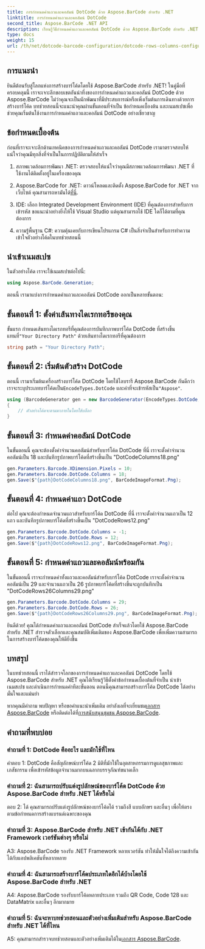 ```yaml
---
title: การกำหนดค่าแถวและคอลัมน์ DotCode ด้วย Aspose.BarCode สำหรับ .NET
linktitle: การกำหนดค่าแถวและคอลัมน์ DotCode
second_title: Aspose.BarCode .NET API
description: เรียนรู้วิธีกำหนดค่าแถวและคอลัมน์ DotCode ด้วย Aspose.BarCode สำหรับ .NET สร้างบาร์โค้ด 2D ที่แม่นยำและปรับแต่งได้อย่างง่ายดาย
type: docs
weight: 15
url: /th/net/dotcode-barcode-configuration/dotcode-rows-columns-configuration/
---
```

## การแนะนำ

ยินดีต้อนรับสู่โลกแห่งการสร้างบาร์โค้ดโดยใช้ Aspose.BarCode สำหรับ .NET! ในคู่มือที่ครอบคลุมนี้ เราจะเจาะลึกขอบเขตอันน่าทึ่งของการกำหนดค่าแถวและคอลัมน์ DotCode ด้วย Aspose.BarCode ไม่ว่าคุณจะเป็นนักพัฒนาที่มีประสบการณ์หรือเพิ่งเริ่มต้นการเดินทางด้วยการสร้างบาร์โค้ด บทช่วยสอนนี้จะแนะนำคุณผ่านขั้นตอนที่จำเป็น ข้อกำหนดเบื้องต้น และเนมสเปซเพื่อช่วยคุณเริ่มต้นใช้งานการกำหนดค่าแถวและคอลัมน์ DotCode อย่างเชี่ยวชาญ

## ข้อกำหนดเบื้องต้น

ก่อนที่เราจะเจาะลึกด้านเทคนิคของการกำหนดค่าแถวและคอลัมน์ DotCode เรามาตรวจสอบให้แน่ใจว่าคุณมีทุกสิ่งที่จำเป็นในการปฏิบัติตามให้สำเร็จ

1. สภาพแวดล้อมการพัฒนา .NET: ตรวจสอบให้แน่ใจว่าคุณมีสภาพแวดล้อมการพัฒนา .NET ที่ใช้งานได้ติดตั้งอยู่ในเครื่องของคุณ

2.  Aspose.BarCode for .NET: ดาวน์โหลดและติดตั้ง Aspose.BarCode for .NET จากเว็บไซต์ คุณสามารถหามันได้[ที่นี่](https://releases.aspose.com/barcode/net/).

3. IDE: เลือก Integrated Development Environment (IDE) ที่คุณต้องการสำหรับการเข้ารหัส ขอแนะนำอย่างยิ่งให้ใช้ Visual Studio แต่คุณสามารถใช้ IDE ใดก็ได้ตามที่คุณต้องการ

4. ความรู้พื้นฐาน C#: ความคุ้นเคยกับการเขียนโปรแกรม C# เป็นสิ่งจำเป็นสำหรับการทำความเข้าใจตัวอย่างโค้ดในบทช่วยสอนนี้

## นำเข้าเนมสเปซ

ในตัวอย่างโค้ด เราจะใช้เนมสเปซต่อไปนี้:

```csharp
using Aspose.BarCode.Generation;
```

ตอนนี้ เรามาแบ่งการกำหนดค่าแถวและคอลัมน์ DotCode ออกเป็นหลายขั้นตอน:

## ขั้นตอนที่ 1: ตั้งค่าเส้นทางไดเรกทอรีของคุณ

 ขั้นแรก กำหนดเส้นทางไดเรกทอรีที่คุณต้องการบันทึกภาพบาร์โค้ด DotCode ที่สร้างขึ้น แทนที่`"Your Directory Path"` ด้วยเส้นทางไดเรกทอรีที่คุณต้องการ

```csharp
string path = "Your Directory Path";
```

## ขั้นตอนที่ 2: เริ่มต้นตัวสร้าง DotCode

 ตอนนี้ เรามาเริ่มต้นเครื่องสร้างบาร์โค้ด DotCode โดยใช้ไลบรารี Aspose.BarCode กันดีกว่า เราจะระบุประเภทบาร์โค้ดเป็น`EncodeTypes.DotCode` และค่าที่จะเข้ารหัสเป็น`"Aspose"`.

```csharp
using (BarcodeGenerator gen = new BarcodeGenerator(EncodeTypes.DotCode, "Aspose"))
{
    // ตัวอย่างโค้ดจะตามมาภายในโดยใช้บล็อก
}
```

## ขั้นตอนที่ 3: กำหนดค่าคอลัมน์ DotCode

ในขั้นตอนนี้ คุณจะต้องตั้งค่าจำนวนคอลัมน์สำหรับบาร์โค้ด DotCode ที่นี่ เราจะตั้งค่าจำนวนคอลัมน์เป็น 18 และบันทึกรูปภาพบาร์โค้ดที่สร้างขึ้นเป็น "DotCodeColumns18.png"

```csharp
gen.Parameters.Barcode.XDimension.Pixels = 10;
gen.Parameters.Barcode.DotCode.Columns = 18;
gen.Save($"{path}DotCodeColumns18.png", BarCodeImageFormat.Png);
```

## ขั้นตอนที่ 4: กำหนดค่าแถว DotCode

ต่อไป คุณจะต้องกำหนดจำนวนแถวสำหรับบาร์โค้ด DotCode ที่นี่ เราจะตั้งค่าจำนวนแถวเป็น 12 แถว และบันทึกรูปภาพบาร์โค้ดที่สร้างขึ้นเป็น "DotCodeRows12.png"

```csharp
gen.Parameters.Barcode.DotCode.Columns = -1;
gen.Parameters.Barcode.DotCode.Rows = 12;
gen.Save($"{path}DotCodeRows12.png", BarCodeImageFormat.Png);
```

## ขั้นตอนที่ 5: กำหนดค่าแถวและคอลัมน์พร้อมกัน

ในขั้นตอนนี้ เราจะกำหนดค่าทั้งแถวและคอลัมน์สำหรับบาร์โค้ด DotCode เราจะตั้งค่าจำนวนคอลัมน์เป็น 29 และจำนวนแถวเป็น 26 รูปภาพบาร์โค้ดที่สร้างขึ้นจะถูกบันทึกเป็น "DotCodeRows26Columns29.png"

```csharp
gen.Parameters.Barcode.DotCode.Columns = 29;
gen.Parameters.Barcode.DotCode.Rows = 26;
gen.Save($"{path}DotCodeRows26Columns29.png", BarCodeImageFormat.Png);
```

ยินดีด้วย! คุณได้กำหนดค่าแถวและคอลัมน์ DotCode สำเร็จแล้วโดยใช้ Aspose.BarCode สำหรับ .NET สำรวจตัวเลือกและคุณสมบัติเพิ่มเติมของ Aspose.BarCode เพื่อเพิ่มความสามารถในการสร้างบาร์โค้ดของคุณให้ดียิ่งขึ้น

## บทสรุป

ในบทช่วยสอนนี้ เราได้สำรวจโลกของการกำหนดค่าแถวและคอลัมน์ DotCode โดยใช้ Aspose.BarCode สำหรับ .NET คุณได้เรียนรู้วิธีตั้งค่าข้อกำหนดเบื้องต้นที่จำเป็น นำเข้าเนมสเปซ และดำเนินการกำหนดค่าทีละขั้นตอน ตอนนี้คุณสามารถสร้างบาร์โค้ด DotCode ได้อย่างมั่นใจและแม่นยำ

 หากคุณมีคำถาม พบปัญหา หรือขอคำแนะนำเพิ่มเติม อย่าลังเลที่จะเยี่ยมชม[เอกสาร Aspose.BarCode](https://reference.aspose.com/barcode/net/) หรือติดต่อได้ที่[การสนับสนุนชุมชน Aspose.BarCode](https://forum.aspose.com/c/barcode/13).


## คำถามที่พบบ่อย

### คำถามที่ 1: DotCode คืออะไร และมักใช้ที่ไหน

คำตอบ 1: DotCode คือสัญลักษณ์บาร์โค้ด 2 มิติที่มักใช้ในอุตสาหกรรมการดูแลสุขภาพและเภสัชกรรม เพื่อเข้ารหัสข้อมูลจำนวนมากบนฉลากบรรจุภัณฑ์ขนาดเล็ก

### คำถามที่ 2: ฉันสามารถปรับแต่งรูปลักษณ์ของบาร์โค้ด DotCode ด้วย Aspose.BarCode สำหรับ .NET ได้หรือไม่

ตอบ 2: ได้ คุณสามารถปรับแต่งรูปลักษณ์ของบาร์โค้ดได้ รวมถึงสี แบบอักษร และอื่นๆ เพื่อให้ตรงตามข้อกำหนดการสร้างแบรนด์เฉพาะของคุณ

### คำถามที่ 3: Aspose.BarCode สำหรับ .NET เข้ากันได้กับ .NET Framework เวอร์ชันต่างๆ หรือไม่

A3: Aspose.BarCode รองรับ .NET Framework หลายเวอร์ชัน ทำให้มั่นใจได้ถึงความเข้ากันได้กับแอปพลิเคชันที่หลากหลาย

### คำถามที่ 4: ฉันสามารถสร้างบาร์โค้ดประเภทใดอีกได้บ้างโดยใช้ Aspose.BarCode สำหรับ .NET

A4: Aspose.BarCode รองรับบาร์โค้ดหลายประเภท รวมถึง QR Code, Code 128 และ DataMatrix และอื่นๆ อีกมากมาย

### คำถามที่ 5: ฉันจะหาบทช่วยสอนและตัวอย่างเพิ่มเติมสำหรับ Aspose.BarCode สำหรับ .NET ได้ที่ไหน

 A5: คุณสามารถสำรวจบทช่วยสอนและตัวอย่างเพิ่มเติมได้ใน[เอกสาร Aspose.BarCode](https://reference.aspose.com/barcode/net/).